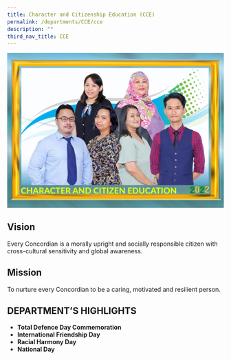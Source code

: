 ```yaml
---
title: Character and Citizenship Education (CCE)
permalink: /departments/CCE/cce
description: ""
third_nav_title: CCE
---
```

![](/images/Character%20and%20Citizen%20Education_P1.jpeg)

Vision
------

Every Concordian is a morally upright and socially responsible citizen with cross-cultural sensitivity and global awareness.

Mission
-------

To nurture every Concordian to be a caring, motivated and resilient person.

DEPARTMENT’S HIGHLIGHTS
-----------------------

*   **Total Defence Day Commemoration** 
*   **International Friendship Day** 
*   **Racial Harmony Day** 
*   **National Day**